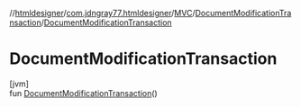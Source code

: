 //[htmldesigner](../../../../index.md)/[com.jdngray77.htmldesigner](../../index.md)/[MVC](../index.md)/[DocumentModificationTransaction](index.md)/[DocumentModificationTransaction](-document-modification-transaction.md)

# DocumentModificationTransaction

[jvm]\
fun [DocumentModificationTransaction](-document-modification-transaction.md)()
